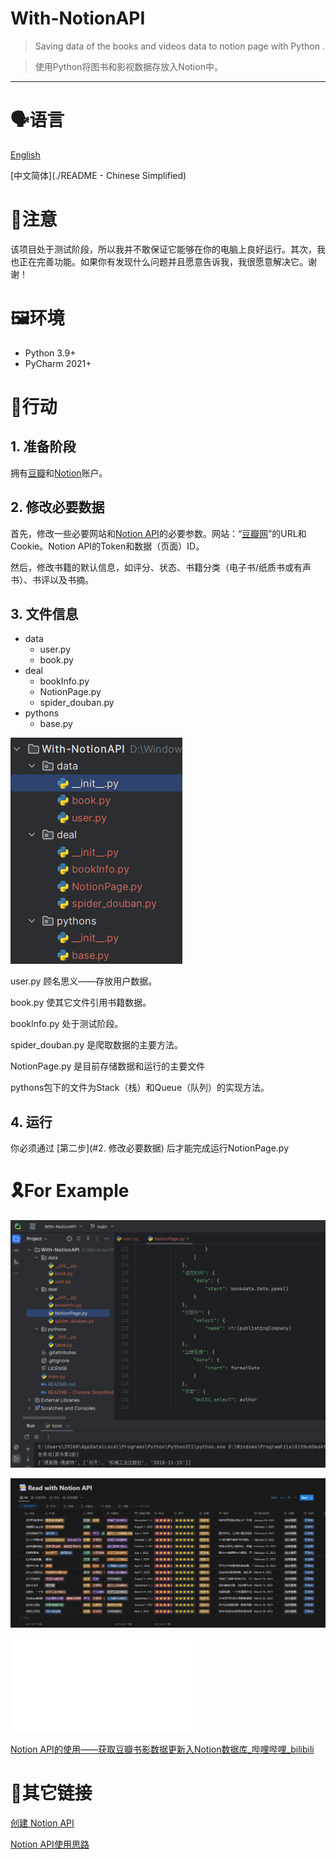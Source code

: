 # With-NotionAPI
> Saving data of the books and videos data to notion page with Python . 

>使用Python将图书和影视数据存放入Notion中。

---
# 🗣️语言  
[English](./README.md)

[中文简体](./README - Chinese Simplified)

# 🎈注意

该项目处于测试阶段，所以我并不敢保证它能够在你的电脑上良好运行。其次，我也正在完善功能。如果你有发现什么问题并且愿意告诉我，我很愿意解决它。谢谢！

# 🖼️环境

- Python 3.9+
- PyCharm 2021+

# 🤖行动

## 1. 准备阶段

拥有[豆瓣](https://www.douban.com/)和[Notion](https://www.notion.so/)账户。

## 2. 修改必要数据

首先，修改一些必要网站和[Notion API](https://developers.notion.com/)的必要参数。网站：“[豆瓣网](https://www.douban.com/)”的URL和Cookie。Notion API的Token和数据（页面）ID。

然后，修改书籍的默认信息，如评分、状态、书籍分类（电子书/纸质书或有声书）、书评以及书摘。

## 3. 文件信息

- data
  - user.py
  - book.py
- deal
  - bookInfo.py
  - NotionPage.py
  - spider_douban.py
- pythons
  - base.py

![image-20230331205403009](assets/image-20230331205403009.png)

user.py 顾名思义——存放用户数据。

book.py 使其它文件引用书籍数据。

bookInfo.py 处于测试阶段。

spider_douban.py 是爬取数据的主要方法。

NotionPage.py 是目前存储数据和运行的主要文件

pythons包下的文件为Stack（栈）和Queue（队列）的实现方法。

## 4. 运行

你必须通过 [第二步](#2. 修改必要数据) 后才能完成运行NotionPage.py

# 🎗️For Example

![image-20230331205442903](assets/image-20230331205442903.png)

![image-20230331205436292](assets/image-20230331205436292.png)

<iframe src="//player.bilibili.com/player.html?aid=396756725&bvid=BV15o4y1W7hw&cid=1075028392&page=1" scrolling="no" border="0" frameborder="no" framespacing="0" allowfullscreen="true"> </iframe>

[Notion API的使用——获取豆瓣书影数据更新入Notion数据库_哔哩哔哩_bilibili](https://www.bilibili.com/video/BV15o4y1W7hw/?spm_id_from=333.999.0.0)

# 🔗其它链接

[创建 Notion API](https://www.notion.so/my-integrations)

[Notion API使用思路](https://www.notion.so/yapotato/Notion-API-ChatGPT-93ad50c4bcc34c608fdc1fe211d6b322?pvs=4)

